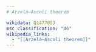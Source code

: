 ```yaml
---
# Arzelà–Ascoli theorem

wikidata: Q1477053
msc_classification: "46"
wikipedia_links:
  - "[[Arzelà–Ascoli theorem]]"
---
```


